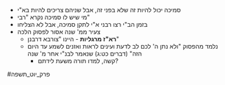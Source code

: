 * סמיכה יכול להיות זה שלא בפני זה, אבל שניהם צריכים להיות בא"י
* מי שיש לו סמיכה נקרא "רבי"
* בזמן הב"י רצו רבני א"י לתקן סמיכה, אבל לא הצליחו
* צעיר ממ' שנה אסור לפסוק הלכה
	* **רא"ז מרגליות** - היינו "צורבא דרבנן"
	* נלמד מהפסוק "ולא נתן ה' לכם לב לדעת ועינים לראות ואזנים לשמע עד היום הזה" (דברים כט:ג) שנאמר לבנ"י אחר מ' שנה
		* קשה, למדו תורה משעת לידתם?

#פרק_יוט_תשפה